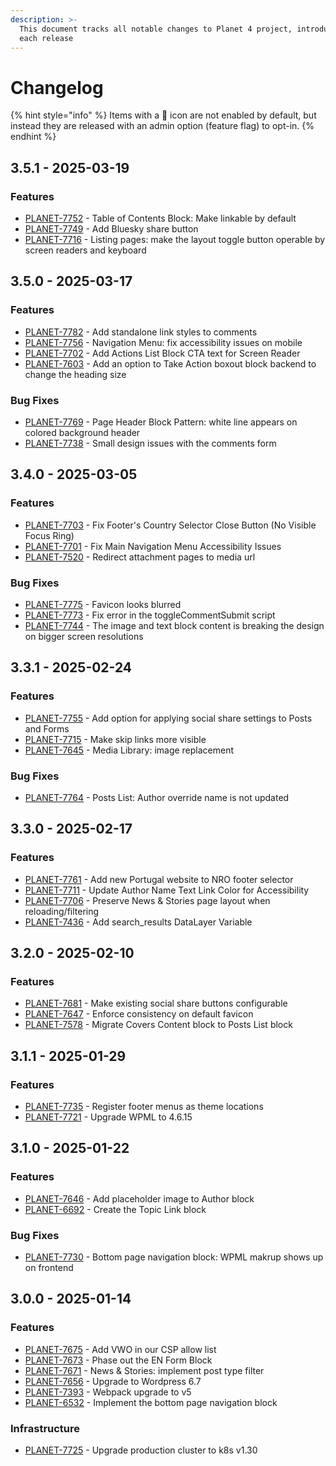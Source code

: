 ```yaml
---
description: >-
  This document tracks all notable changes to Planet 4 project, introduced on
  each release
---
```


# Changelog

{% hint style="info" %}
Items with a 🔑 icon are not enabled by default, but instead they are released with an admin option (feature flag) to opt-in.
{% endhint %}

## 3.5.1 - 2025-03-19

### Features

- [PLANET-7752](https://jira.greenpeace.org/browse/PLANET-7752) - Table of Contents Block: Make linkable by default
- [PLANET-7749](https://jira.greenpeace.org/browse/PLANET-7749) - Add Bluesky share button
- [PLANET-7716](https://jira.greenpeace.org/browse/PLANET-7716) - Listing pages: make the layout toggle button operable by screen readers and keyboard

## 3.5.0 - 2025-03-17

### Features

- [PLANET-7782](https://jira.greenpeace.org/browse/PLANET-7782) - Add standalone link styles to comments
- [PLANET-7756](https://jira.greenpeace.org/browse/PLANET-7756) - Navigation Menu: fix accessibility issues on mobile
- [PLANET-7702](https://jira.greenpeace.org/browse/PLANET-7702) - Add Actions List Block CTA text for Screen Reader
- [PLANET-7603](https://jira.greenpeace.org/browse/PLANET-7603) - Add an option to Take Action boxout block backend to change the heading size

### Bug Fixes

- [PLANET-7769](https://jira.greenpeace.org/browse/PLANET-7769) - Page Header Block Pattern: white line appears on colored background header
- [PLANET-7738](https://jira.greenpeace.org/browse/PLANET-7738) - Small design issues with the comments form

## 3.4.0 - 2025-03-05

### Features

- [PLANET-7703](https://jira.greenpeace.org/browse/PLANET-7703) - Fix Footer's Country Selector Close Button (No Visible Focus Ring)
- [PLANET-7701](https://jira.greenpeace.org/browse/PLANET-7701) - Fix Main Navigation Menu Accessibility Issues
- [PLANET-7520](https://jira.greenpeace.org/browse/PLANET-7520) - Redirect attachment pages to media url

### Bug Fixes

- [PLANET-7775](https://jira.greenpeace.org/browse/PLANET-7775) - Favicon looks blurred
- [PLANET-7773](https://jira.greenpeace.org/browse/PLANET-7773) - Fix error in the toggleCommentSubmit script
- [PLANET-7744](https://jira.greenpeace.org/browse/PLANET-7744) - The image and text block content is breaking the design on bigger screen resolutions

## 3.3.1 - 2025-02-24

### Features

- [PLANET-7755](https://jira.greenpeace.org/browse/PLANET-7755) - Add option for applying social share settings to Posts and Forms
- [PLANET-7715](https://jira.greenpeace.org/browse/PLANET-7715) - Make skip links more visible
- [PLANET-7645](https://jira.greenpeace.org/browse/PLANET-7645) - Media Library: image replacement

### Bug Fixes

- [PLANET-7764](https://jira.greenpeace.org/browse/PLANET-7764) - Posts List: Author override name is not updated

## 3.3.0 - 2025-02-17

### Features

- [PLANET-7761](https://jira.greenpeace.org/browse/PLANET-7761) - Add new Portugal website to NRO footer selector
- [PLANET-7711](https://jira.greenpeace.org/browse/PLANET-7711) - Update Author Name Text Link Color for Accessibility
- [PLANET-7706](https://jira.greenpeace.org/browse/PLANET-7706) - Preserve News & Stories page layout when reloading/filtering
- [PLANET-7436](https://jira.greenpeace.org/browse/PLANET-7436) - Add search_results DataLayer Variable

## 3.2.0 - 2025-02-10

### Features

- [PLANET-7681](https://jira.greenpeace.org/browse/PLANET-7681) - Make existing social share buttons configurable
- [PLANET-7647](https://jira.greenpeace.org/browse/PLANET-7647) - Enforce consistency on default favicon
- [PLANET-7578](https://jira.greenpeace.org/browse/PLANET-7578) - Migrate Covers Content block to Posts List block

## 3.1.1 - 2025-01-29

### Features

- [PLANET-7735](https://jira.greenpeace.org/browse/PLANET-7735) - Register footer menus as theme locations
- [PLANET-7721](https://jira.greenpeace.org/browse/PLANET-7721) - Upgrade WPML to 4.6.15

## 3.1.0 - 2025-01-22

### Features

- [PLANET-7646](https://jira.greenpeace.org/browse/PLANET-7646) - Add placeholder image to Author block
- [PLANET-6692](https://jira.greenpeace.org/browse/PLANET-6692) - Create the Topic Link block

### Bug Fixes

- [PLANET-7730](https://jira.greenpeace.org/browse/PLANET-7730) - Bottom page navigation block: WPML makrup shows up on frontend

## 3.0.0 - 2025-01-14

### Features

* [PLANET-7675](https://jira.greenpeace.org/browse/PLANET-7675) - Add VWO in our CSP allow list
* [PLANET-7673](https://jira.greenpeace.org/browse/PLANET-7673) - Phase out the EN Form Block
* [PLANET-7671](https://jira.greenpeace.org/browse/PLANET-7671) - News & Stories: implement post type filter
* [PLANET-7656](https://jira.greenpeace.org/browse/PLANET-7656) - Upgrade to Wordpress 6.7
* [PLANET-7393](https://jira.greenpeace.org/browse/PLANET-7393) - Webpack upgrade to v5
* [PLANET-6532](https://jira.greenpeace.org/browse/PLANET-6532) - Implement the bottom page navigation block

### Infrastructure

* [PLANET-7725](https://jira.greenpeace.org/browse/PLANET-7725) - Upgrade production cluster to k8s v1.30
